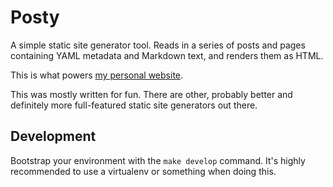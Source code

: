 # Posty

A simple static site generator tool. Reads in a series of posts and pages
containing YAML metadata and Markdown text, and renders them as HTML.

This is what powers [my personal website](https://nickpegg.com).

This was mostly written for fun. There are other, probably better and
definitely more full-featured static site generators out there.

## Development
Bootstrap your environment with the `make develop` command. It's highly
recommended to use a virtualenv or something when doing this.
